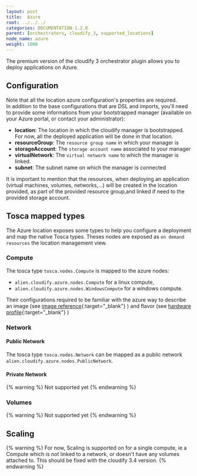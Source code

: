 ```yaml
---
layout: post
title:  Azure
root: ../../../
categories: DOCUMENTATION-1.2.0
parent: [orchestrators, cloudify_3, supported_locations]
node_name: azure
weight: 1000
---
```


The premium version of the cloudify 3 orchestrator plugin allows you to deploy applications on Azure.

## Configuration
 Note that all the location azure configuration's properties are required.  
 In addition to the base configurations that are DSL and imports, you'll need to provide some informations from your bootstrapped manager (available on your Azure portal, or contact your administrator):

  - __location__: The location in which the cloudify manager is bootstrapped. For now, all the deployed application will be done in that location.
  - __resourceGroup__: The `resource group name` in which your manager is
  - __storageAccount__: The `storage account name` associated to your manager
  - __virtualNetwork__: The `virtual network name` to which the manager is linked.
  - __subnet__: The subnet name on which the manager is connected

It is important to mention that the resources, when deploying an application (virtual machines, volumes, networks,...) will be created in the location provided, as part of the provided resource group,and linked if need to the provided storage account.

## Tosca mapped types
The Azure location exposes some types to help you configure a deployment and map the native Tosca types. Theses nodes are exposed as `on demand resources` the location management view.  

### Compute
The tosca type `tosca.nodes.Compute` is mapped to the azure nodes:

 - `alien.cloudify.azure.nodes.Compute` for a linux compute,
 - `alien.cloudify.azure.nodes.WindowsCompute` for a windows compute.

Their configurations required to be familiar with the azure way to describe an image (see  [image reference](https://msdn.microsoft.com/en-us/library/azure/mt163591.aspx#bk_imageref){:target="_blank"} ) and flavor  (see [hardware profile](https://msdn.microsoft.com/en-us/library/azure/mt163591.aspx#bk_hardware){:target="_blank"} )

 <!-- **TODO: screenshoot Compute on demand resource** -->

### Network

#### Public Network
The tosca type `tosca.nodes.Network` can be mapped as a public network `alien.cloudify.azure.nodes.PublicNetwork`.  

#### Private Network
{% warning %}
Not supported yet
{% endwarning %}

### Volumes
{% warning %}
Not supported yet
{% endwarning %}

## Scaling
{% warning %}
For now, Scaling is supported on for a single compute, ie a Compute which is not linked to a network, or doesn't have any volumes attached to.
This should be fixed with the cloudify 3.4 version.
{% endwarning %}


